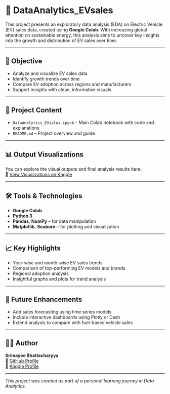# 🚗 DataAnalytics_EVsales

This project presents an exploratory data analysis (EDA) on Electric Vehicle (EV) sales data, created using **Google Colab**. With increasing global attention on sustainable energy, this analysis aims to uncover key insights into the growth and distribution of EV sales over time.

---

## 📌 Objective

- Analyze and visualize EV sales data
- Identify growth trends over time
- Compare EV adoption across regions and manufacturers
- Support insights with clean, informative visuals

---

## 📁 Project Content

- `DataAnalytics_EVsales.ipynb` – Main Colab notebook with code and explanations
- `README.md` – Project overview and guide

---

## 📊 Output Visualizations

You can explore the visual outputs and final analysis results here:  
🔗 [View Visualizations on Kaggle](https://www.kaggle.com/code/mithisrimayee/ev-sale-dataset)

---

## 🛠️ Tools & Technologies

- **Google Colab**
- **Python 3**
- **Pandas**, **NumPy** – for data manipulation
- **Matplotlib**, **Seaborn** – for plotting and visualization

---

## 📈 Key Highlights

- Year-wise and month-wise EV sales trends
- Comparison of top-performing EV models and brands
- Regional adoption analysis
- Insightful graphs and plots for trend analysis

---

## 🚀 Future Enhancements

- Add sales forecasting using time series models
- Include interactive dashboards using Plotly or Dash
- Extend analysis to compare with fuel-based vehicle sales

---

## 🙋‍♀️ Author

**Srimayee Bhattacharyya**  
📍 [GitHub Profile](https://github.com/srimayeebhattacharyya)  
🔗 [Kaggle Profile](https://www.kaggle.com/mithisrimayee)

---

*This project was created as part of a personal learning journey in Data Analytics.*

